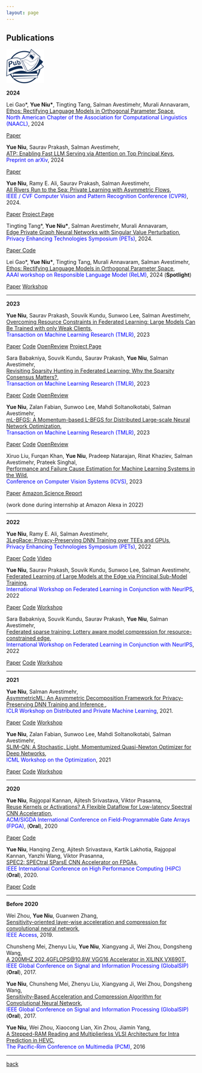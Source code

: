 ```yaml
---
layout: page
---
```


## Publications

<img src="assets/fig/publication.png" alt="drawing" width="100"/>

**2024**

Lei Gao\*, **Yue Niu\***, Tingting Tang, Salman Avestimehr, Murali Annavaram,   
<u>Ethos: Rectifying Language Models in Orthogonal Parameter Space</u>,  
<span style="color:blue">North American Chapter of the Association for Computational Linguistics (NAACL)</span>, 2024

<a href="https://arxiv.org/abs/2403.08994" class="btn">Paper</a>

**Yue Niu**, Saurav Prakash, Salman Avestimehr,  
<u>ATP: Enabling Fast LLM Serving via Attention on Top Principal Keys</u>,  
<span style="color:blue">Preprint on arXiv</span>, 2024  

<a href="https://arxiv.org/abs/2403.02352" class="btn">Paper</a>

**Yue Niu**, Ramy E. Ali, Saurav Prakash, Salman Avestimehr,  
<u>All Rivers Run to the Sea: Private Learning with Asymmetric Flows</u>,  
<span style="color:blue">IEEE / CVF Computer Vision and Pattern Recognition Conference (CVPR)</span>, 2024.  

<a href="https://arxiv.org/pdf/2312.05264.pdf" class="btn">Paper</a>
<a href="https://yuehniu.github.io/homepage/research/2024/04/03/asymml.html" class="btn">Project Page</a>

Tingting Tang\*, **Yue Niu\***, Salman Avestimehr, Murali Annavaram,  
<u>Edge Private Graph Neural Networks with Singular Value Perturbation</u>,  
<span style="color:blue">Privacy Enhancing Technologies Symposium (PETs)</span>, 2024.

<a href="https://arxiv.org/abs/2403.10995" class="btn" target="_blank">
    Paper
</a>
<a href="https://github.com/TinaTangTingting/Eclipse" class="btn">Code</a>

Lei Gao\*, **Yue Niu\***, Tingting Tang, Murali Annavaram, Salman Avestimehr,  
<u>Ethos: Rectifying Language Models in Orthogonal Parameter Space</u>,  
<span style="color:blue">AAAI workshop on Responsible Language Model (ReLM)</span>, 2024 (**Spotlight**)  

<a href="https://arxiv.org/abs/2403.08994" class="btn">Paper</a>
<a href="https://sites.google.com/vectorinstitute.ai/relm2024/accepted-papers?authuser=0" class="btn">Workshop</a>

---

**2023**

**Yue Niu**, Saurav Prakash, Souvik Kundu, Sunwoo Lee, Salman Avestimehr,  
<u>Overcoming Resource Constraints in Federated Learning: Large Models Can Be Trained with only Weak Clients</u>,  
<span style="color:blue">Transaction on Machine Learning Research (TMLR)</span>, 2023  

<a href="https://openreview.net/pdf?id=lx1WnkL9fk" class="btn">Paper</a>
<a href="https://github.com/yuehniu/modeldecomp-fl" class="btn">Code</a>
<a href="https://openreview.net/forum?id=lx1WnkL9fk" class="btn">OpenReview</a>
<a href="https://yuehniu.github.io/homepage/research/2023/07/29/prism.html" class="btn">Project Page</a>

Sara Babakniya, Souvik Kundu, Saurav Prakash, **Yue Niu**, Salman Avestimehr,  
<u>Revisiting Sparsity Hunting in Federated Learning: Why the Sparsity Consensus Matters?</u>,  
<span style="color:blue">Transaction on Machine Learning Research (TMLR)</span>, 2023  

<a href="https://openreview.net/forum?id=iHyhdpsnyi" class="btn">Paper</a>
<a href="https://github.com/SaraBabakN/flash_fl" class="btn">Code</a>
<a href="https://openreview.net/forum?id=iHyhdpsnyi" class="btn">OpenReview</a>

**Yue Niu**, Zalan Fabian, Sunwoo Lee, Mahdi Soltanolkotabi, Salman Avestimehr,  
<u>mL-BFGS: A Momentum-based L-BFGS for Distributed Large-scale Neural Network Optimization</u>,  
<span style="color:blue">Transaction on Machine Learning Research (TMLR)</span>, 2023  

<a href="https://openreview.net/forum?id=9jnsPp8DP3" class="btn">Paper</a>
<a href="https://github.com/yuehniu/mL-BFGS" class="btn">Code</a>
<a href="https://openreview.net/forum?id=9jnsPp8DP3" class="btn">OpenReview</a>

Xiruo Liu, Furqan Khan, **Yue Niu**, Pradeep Natarajan, Rinat Khaziev, Salman Avestimehr, Prateek Singhal,  
<u>Performance and Failure Cause Estimation for Machine Learning Systems in the Wild</u>,  
<span style="color:blue">Conference on Computer Vision Systems (ICVS)</span>, 2023  

<a href="https://link.springer.com/chapter/10.1007/978-3-031-44137-0_31" class="btn">Paper</a>
<a href="https://www.amazon.science/publications/performance-and-failure-cause-estimation-for-machine-learning-systems-in-the-wild" class="btn">Amazon Science Report</a>

(work done during internship at Amazon Alexa in 2022)

---

**2022**

**Yue Niu**, Ramy E. Ali, Salman Avestimehr,  
<u> 3LegRace: Privacy-Preserving DNN Training over TEEs and GPUs</u>,  
<span style="color:blue">Privacy Enhancing Technologies Symposium (PETs)</span>, 2022  

<a href="https://petsymposium.org/popets/2022/popets-2022-0105.pdf" class="btn">Paper</a>
<a href="https://github.com/yuehniu/asymmetricML" class="btn">Code</a>
<a href="https://www.youtube.com/watch?v=AlnCVAe-mHg&t=2s" class="btn">Video</a>

**Yue Niu**,  Saurav Prakash, Souvik Kundu, Sunwoo Lee, Salman Avestimehr,  
<u> Federated Learning of Large Models at the Edge via Principal Sub-Model Training</u>,  
<span style="color:blue">International Workshop on Federated Learning in Conjunction with NeurIPS</span>, 2022  

<a href="https://arxiv.org/abs/2208.13141" class="btn">Paper</a>
<a href="https://github.com/yuehniu/modeldecomp-fl" class="btn">Code</a>
<a href="https://federated-learning.org/fl-neurips-2022/" class="btn">Workshop</a>

Sara Babakniya, Souvik Kundu, Saurav Prakash, **Yue Niu**, Salman Avestimehr,  
<u> Federated sparse training: Lottery aware model compression for resource-constrained edge</u>,  
<span style="color:blue">International Workshop on Federated Learning in Conjunction with NeurIPS</span>, 2022  

<a href="https://arxiv.org/abs/2208.13092" class="btn">Paper</a>
<a href="https://github.com/SaraBabakN/flash_fl" class="btn">Code</a>
<a href="https://federated-learning.org/fl-neurips-2022/" class="btn">Workshop</a>

---

**2021**

**Yue Niu**, Salman Avestimehr,  
<u>AsymmetricML: An Asymmetric Decomposition Framework for Privacy-Preserving DNN Training and Inference </u>,  
<span style="color:blue">ICLR Workshop on Distributed and Private Machine Learning</span>, 2021.  

<a href="https://petsymposium.org/popets/2022/popets-2022-0105.pdf" class="btn">Paper</a>
<a href="https://github.com/yuehniu/asymmetricML" class="btn">Code</a>
<a href="https://dp-ml.github.io/2021-workshop-ICLR/" class="btn">Workshop</a>

**Yue Niu**, Zalan Fabian, Sunwoo Lee, Mahdi Soltanolkotabi, Salman Avestimehr,  
<u>SLIM-QN: A Stochastic, Light, Momentumized Quasi-Newton Optimizer for Deep Networks</u>,  
<span style="color:blue">ICML Workshop on the Optimization</span>, 2021  

<a href="https://arxiv.org/abs/2307.13744" class="btn">Paper</a>
<a href="https://github.com/yuehniu/mL-BFGS" class="btn">Code</a>
<a href="https://sites.google.com/view/optml-icml2021" class="btn">Workshop</a>

---

**2020**

**Yue Niu**, Rajgopal Kannan, Ajitesh Srivastava, Viktor Prasanna,  
<u>Reuse Kernels or Activations? A Flexible Dataflow for Low-latency Spectral CNN Acceleration</u>,  
<span style="color:blue">ACM/SIGDA International Conference on Field-Programmable Gate Arrays (FPGA)</span>, (**Oral**), 2020

<a href="https://dl.acm.org/doi/pdf/10.1145/3373087.3375302" class="btn">Paper</a>
<a href="https://github.com/yuehniu/CNN.frequencyFPGA" class="btn">Code</a>

**Yue Niu**, Hanqing Zeng, Ajitesh Srivastava, Kartik Lakhotia, Rajgopal Kannan, Yanzhi Wang, Viktor Prasanna,  
<u>SPEC2: SPECtral SParsE CNN Accelerator on FPGAs</u>,  
<span style="color:blue">IEEE International Conference on High Performance Computing (HiPC)</span> (**Oral**), 2020.

<a href="https://ieeexplore.ieee.org/abstract/document/8990436" class="btn">Paper</a>
<a href="https://github.com/yuehniu/CNN.frequencyFPGA" class="btn">Code</a>

---

**Before 2020**

Wei Zhou, **Yue Niu**, Guanwen Zhang,  
<u>Sensitivity-oriented layer-wise acceleration and compression for convolutional neural network</u>,  
<span style="color:blue">IEEE Access</span>, 2019. 

Chunsheng Mei, Zhenyu Liu, **Yue Niu**, Xiangyang Ji, Wei Zhou, Dongsheng Wang,  
<u>A 200MHZ 202.4GFLOPS@10.8W VGG16 Accelerator in XILINX VX690T</u>,  
<span style="color:blue">IEEE Global Conference on Signal and Information Processing (GlobalSIP)</span> (**Oral**), 2017.

**Yue Niu**, Chunsheng Mei, Zhenyu Liu, Xiangyang Ji, Wei Zhou, Dongsheng Wang,  
<u>Sensitivity-Based Acceleration and Compression Algorithm for Convolutional Neural Network</u>,  
<span style="color:blue">IEEE Global Conference on Signal and Information Processing (GlobalSIP)</span> (**Oral**), 2017. 

**Yue Niu**, Wei Zhou, Xiaocong Lian, Xin Zhou, Jiamin Yang,  
<u>A Stepped-RAM Reading and Multiplierless VLSI Architecture for Intra Prediction in HEVC</u>,  
<span style="color:blue">The Pacific-Rim Conference on Multimedia (PCM)</span>, 2016

---

[back](./)
